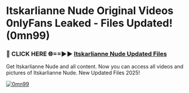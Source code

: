 # Itskarlianne Nude Original Videos 0nlyFans Leaked - Files Updated! (0mn99)

<h3>🔴 CLICK HERE 🌐==►► <a href="https://tinyurl.com/52m3yx9h" rel="nofollow">Itskarlianne Nude Updated Files</a></h3>

Get Itskarlianne Nude and all content. Now you can access all videos and pictures of Itskarlianne Nude. New Updated Files 2025!

[![0mn99](https://i.imgur.com/TnHtlc8.gif)](https://tinyurl.com/52m3yx9h)
